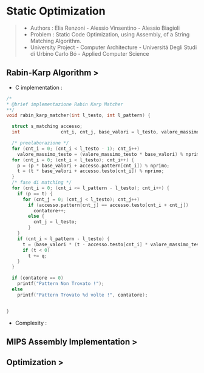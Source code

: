 # Static Optimization
>* Authors : Elia Renzoni - Alessio Vinsentino - Alessio Biagioli
>* Problem : Static Code Optimization, using Assembly, of a String Matching Algorithm. 
>* University Project - Computer Architecture - Universitá Degli Studi di Urbino Carlo Bó - Applied Computer Science

## Rabin-Karp Algorithm > 
* C implementation : 
```C
/*
* @brief implementazione Rabin Karp Matcher
**/
void rabin_karp_matcher(int l_testo, int l_pattern) {

  struct s_matching accesso;
  int               cnt_i, cnt_j, base_valori = l_testo, valore_massimo_testo = 1, p = 0, t = 0, nprimo = 13, contatore = 0;

  /* preelaborazione */
  for (cnt_i = 0; (cnt_i < l_testo - 1); cnt_i++)                         
    valore_massimo_testo = (valore_massimo_testo * base_valori) % nprimo;
  for (cnt_i = 0; (cnt_i < l_testo); cnt_i++) {
    p = (p * base_valori + accesso.pattern[cnt_i]) % nprimo;
    t = (t * base_valori + accesso.testo[cnt_i]) % nprimo;
  }
  /* fase di matching */
  for (cnt_i = 0; (cnt_i <= l_pattern - l_testo); cnt_i++) {
    if (p == t) {
      for (cnt_j = 0; (cnt_j < l_testo); cnt_j++)
        if (accesso.pattern[cnt_j] == accesso.testo[cnt_i + cnt_j])
          contatore++;
        else {
          cnt_j = l_testo;
        }
    }
    if (cnt_i < l_pattern - l_testo) {
      t = (base_valori * (t - accesso.testo[cnt_i] * valore_massimo_testo) + accesso.testo[cnt_i + l_testo]) % nprimo;
      if (t < 0)
        t += q;
    }
  }

  if (contatore == 0)
    printf("Pattern Non Trovato !");
  else 
    printf("Pattern Trovato %d volte !", contatore);


}

```
* Complexity : 

## MIPS Assembly Implementation > 


## Optimization > 

